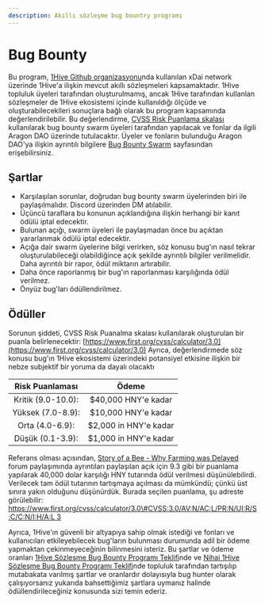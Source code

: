```yaml
---
description: Akıllı sözleşme bug bountry programı
---
```


# Bug Bounty

Bu program, [1Hive Github organizasyonu](https://github.com/1Hive/)nda kullanılan xDai network üzerinde 1Hive'a ilişkin mevcut akıllı sözleşmeleri kapsamaktadır. 1Hive topluluk üyeleri tarafından oluşturulmamış, ancak 1Hive tarafından kullanlan sözleşmeler de 1Hive ekosistemi içinde kullanıldığı ölçüde ve oluşturabileceklleri sonuçlara bağlı olarak bu program kapsamında değerlendirilebilir. Bu değerlendirme, [CVSS Risk Puanlama skalası](https://www.first.org/cvss/calculator/3.0) kullanılarak bug bounty swarm üyeleri tarafından yapılacak ve fonlar da ilgili Aragon DAO üzerinde tutulacaktır. Üyeler ve fonların bulunduğu Aragon DAO'ya ilişkin ayrıntılı bilgilere [Bug Bounty Swarm](../swarms/bug-bounty.md) sayfasından erişebilirsiniz.

## Şartlar

* Karşılaşılan sorunlar, doğrudan bug bounty swarm üyelerinden biri ile paylaşılmalıdır. Discord üzerinden DM atılabilir.
* Üçüncü taraflara bu konunun açıklandığına ilişkin herhangi bir kanıt ödülü iptal edecektir.
* Bulunan açığı, swarm üyeleri ile paylaşmadan önce bu açıktan yararlanmak ödülü iptal edecektir.
* Açığa dair swarm üyelerine bilgi verirken, söz konusu bug'ın nasıl tekrar oluşturulabileceği olabildiğince açık şekilde ayrıntılı bilgiler verilmelidir. Daha ayrıntılı bir rapor, ödül miktarın artırabilir.
* Daha önce raporlanmış bir bug'ın raporlanması karşılığında ödül verilmez.
* Önyüz bug'ları ödüllendirilmez.

## Ödüller

Sorunun şiddeti, CVSS Risk Puanalma skalası kullanılarak oluşturulan bir puanla belirlenecektir: [https://www.first.org/cvss/calculator/3.0](https://www.first.org/cvss/calculator/3.0) Ayrıca, değerlendirmede söz konusu bug'ın 1Hive ekosistemi üzerindeki potansiyel etkisine ilişkin bir nebze subjektif bir yoruma da dayalı olacaktı

| Risk Puanlaması | Ödeme |
| :---: | :---: |
| Kritik \(9.0-10.0\): | $40,000 HNY'e kadar |
| Yüksek \(7.0-8.9\): | $10,000 HNY'e kadar |
| Orta \(4.0-6.9\): | $2,000 in HNY'e kadar |
| Düşük \(0.1-3.9\): | $1,000 in HNY'e kadar |

Referans olması açısından, [Story of a Bee - Why Farming was Delayed](https://forum.1hive.org/t/story-of-a-bee-why-farming-was-delayed/875) forum paylaşımında ayrıntıları paylaşılan açık için 9.3 gibi bir puanlama yapılarak 40,000 dolar karşılığı HNY tutarında ödül verilmesi düşünülebilirdi. Verilecek tam ödül tutarının tartışmaya açılması da mümkündü; çünkü üst sınıra yakın olduğunu düşünürdük. Burada seçilen puanlama, şu adreste görülebilir: [https://www.first.org/cvss/calculator/3.0\#CVSS:3.0/AV:N/AC:L/PR:N/UI:R/S:C/C:N/I:H/A:L 3](https://www.first.org/cvss/calculator/3.0#CVSS:3.0/AV:N/AC:L/PR:N/UI:R/S:C/C:N/I:H/A:L)

Ayrıca, 1Hive'ın güvenli bir altyapıya sahip olmak istediği ve fonları ve kullanıcıları etkileyebilecek bug'ların bulunması durumunda adil bir ödeme yapmaktan çekinmeyeceğinin bilinmesini isteriz. Bu şartlar ve ödeme oranları [1Hive Sözleşme Bug Bounty Programı Teklifi](https://forum.1hive.org/t/1hive-contract-bug-bounty-program-proposal/978)nde ve [Nihai 1Hive Sözleşme Bug Bounty Programı Teklifi](https://forum.1hive.org/t/final-1hive-contract-bug-bounty-program-proposal/1339)nde  topluluk tarafından tartışılıp mutabakata varılmış şartlar ve oranlardır dolayısıyla bug hunter olarak çalışıyorsanız yukarıda bahsettiğimiz şartlara uymanız halinde ödüllendirileceğiniz konusunda sizi temin ederiz.

